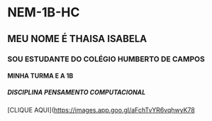 # NEM-1B-HC
## MEU  NOME É THAISA ISABELA
### SOU ESTUDANTE DO COLÉGIO HUMBERTO DE CAMPOS
#### MINHA TURMA E A 1B
##### DISCIPLINA PENSAMENTO COMPUTACIONAL
[CLIQUE AQUI](https://images.app.goo.gl/aFchTvYR6vqhwyK78
